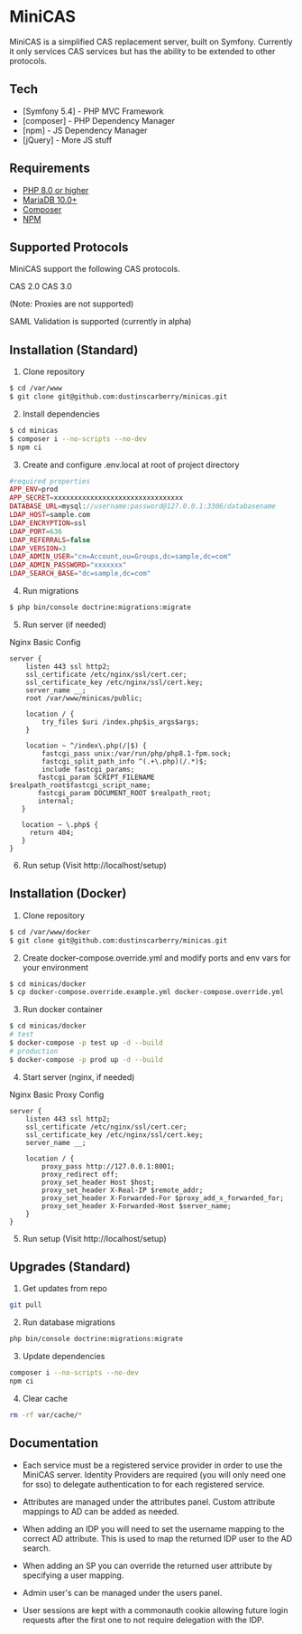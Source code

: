 # MiniCAS

MiniCAS is a simplified CAS replacement server, built on Symfony. Currently it only services CAS services but has the ability to be extended to other protocols.

## Tech

* [Symfony 5.4] - PHP MVC Framework
* [composer] - PHP Dependency Manager
* [npm] - JS Dependency Manager
* [jQuery] - More JS stuff

## Requirements

* [PHP 8.0 or higher](https://www.php.net/)
* [MariaDB 10.0+](https://mariadb.org/)
* [Composer](https://getcomposer.org/)
* [NPM](https://nodejs.org/)

## Supported Protocols

MiniCAS support the following CAS protocols.

CAS 2.0
CAS 3.0

(Note: Proxies are not supported)

SAML Validation is supported (currently in alpha)

## Installation (Standard)

1. Clone repository

```sh
$ cd /var/www
$ git clone git@github.com:dustinscarberry/minicas.git
```

2. Install dependencies

```sh
$ cd minicas
$ composer i --no-scripts --no-dev
$ npm ci
```

3. Create and configure .env.local at root of project directory

```php
#required properties
APP_ENV=prod
APP_SECRET=xxxxxxxxxxxxxxxxxxxxxxxxxxxxxxxx
DATABASE_URL=mysql://username:password@127.0.0.1:3306/databasename
LDAP_HOST=sample.com
LDAP_ENCRYPTION=ssl
LDAP_PORT=636
LDAP_REFERRALS=false
LDAP_VERSION=3
LDAP_ADMIN_USER="cn=Account,ou=Groups,dc=sample,dc=com"
LDAP_ADMIN_PASSWORD="xxxxxxx"
LDAP_SEARCH_BASE="dc=sample,dc=com"
```

4. Run migrations

```sh
$ php bin/console doctrine:migrations:migrate
```

5. Run server (if needed)

Nginx Basic Config

```nginx
server {
    listen 443 ssl http2;
    ssl_certificate /etc/nginx/ssl/cert.cer;
    ssl_certificate_key /etc/nginx/ssl/cert.key;
    server_name __;
    root /var/www/minicas/public;

    location / {
        try_files $uri /index.php$is_args$args;
    }

    location ~ ^/index\.php(/|$) {
        fastcgi_pass unix:/var/run/php/php8.1-fpm.sock;
        fastcgi_split_path_info ^(.+\.php)(/.*)$;
        include fastcgi_params;
       fastcgi_param SCRIPT_FILENAME $realpath_root$fastcgi_script_name;
       fastcgi_param DOCUMENT_ROOT $realpath_root;
       internal;
   }

   location ~ \.php$ {
     return 404;
   }
}
```

6. Run setup (Visit http://localhost/setup)

## Installation (Docker)

1. Clone repository

```sh
$ cd /var/www/docker
$ git clone git@github.com:dustinscarberry/minicas.git
```

2. Create docker-compose.override.yml and modify ports and env vars for your environment
```sh
$ cd minicas/docker
$ cp docker-compose.override.example.yml docker-compose.override.yml
```

3. Run docker container

```sh
$ cd minicas/docker
# test
$ docker-compose -p test up -d --build
# production
$ docker-compose -p prod up -d --build
```

4. Start server (nginx, if needed)

Nginx Basic Proxy Config

```nginx
server {
    listen 443 ssl http2;
    ssl_certificate /etc/nginx/ssl/cert.cer;
    ssl_certificate_key /etc/nginx/ssl/cert.key;
    server_name __;

    location / {
        proxy_pass http://127.0.0.1:8001;
        proxy_redirect off;
        proxy_set_header Host $host;
        proxy_set_header X-Real-IP $remote_addr;
        proxy_set_header X-Forwarded-For $proxy_add_x_forwarded_for;
        proxy_set_header X-Forwarded-Host $server_name;
    }
}
```

5. Run setup (Visit http://localhost/setup)

## Upgrades (Standard)

1. Get updates from repo

```sh
git pull
```

2. Run database migrations

```sh
php bin/console doctrine:migrations:migrate
```

3. Update dependencies

```sh
composer i --no-scripts --no-dev
npm ci
```

4. Clear cache

```sh
rm -rf var/cache/*
```

## Documentation

* Each service must be a registered service provider in order to use the MiniCAS server. Identity Providers are required (you will only need one for sso) to delegate authentication to for each registered service.

* Attributes are managed under the attributes panel. Custom attribute mappings to AD can be added as needed.

* When adding an IDP you will need to set the username mapping to the correct AD attribute. This is used to map the returned IDP user to the AD search.

* When adding an SP you can override the returned user attribute by specifying a user mapping.

* Admin user's can be managed under the users panel.

* User sessions are kept with a commonauth cookie allowing future login requests after the first one to not require delegation with the IDP.
